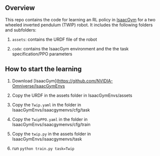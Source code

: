 ## Overview
This repo contains the code for learning an RL policy in [IsaacGym](https://github.com/NVIDIA-Omniverse/IsaacGymEnvs) for a two wheeled inverted pendulum (TWIP) robot. It includes the following folders and subfolders:

1. ```assets```: contains the URDF file of the robot

2. ```code```: contains the IsaacGym environment and the the task specification/PPO parameters

## How to start the learning
1. Download [IsaacGym](https://github.com/NVIDIA-Omniverse/IsaacGymEnvs

2. Copy the URDF in the assets folder in IsaacGymEnvs/assets

3. Copy the ```Twip.yaml``` in the folder in IsaacGymEnvs/isaacgymenvs/cfg/task

4. Copy the ```TwipPPO.yaml``` in the folder in IsaacGymEnvs/isaacgymenvs/cfg/train

5. Copy the ```twip.py``` in the assets folder in IsaacGymEnvs/isaacgymenvs/task

6. run ```python train.py task=Twip```

